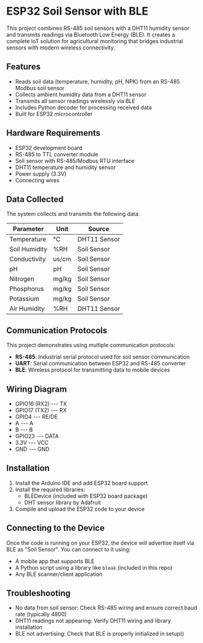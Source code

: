 # ESP32 Soil Sensor with BLE

This project combines RS-485 soil sensors with a DHT11 humidity sensor and transmits readings via Bluetooth Low Energy (BLE). It creates a complete IoT solution for agricultural monitoring that bridges industrial sensors with modern wireless connectivity.

## Features

- Reads soil data (temperature, humidity, pH, NPK) from an RS-485 Modbus soil sensor
- Collects ambient humidity data from a DHT11 sensor
- Transmits all sensor readings wirelessly via BLE
- Includes Python decoder for processing received data
- Built for ESP32 microcontroller

## Hardware Requirements

- ESP32 development board
- RS-485 to TTL converter module
- Soil sensor with RS-485/Modbus RTU interface
- DHT11 temperature and humidity sensor
- Power supply (3.3V)
- Connecting wires

## Data Collected

The system collects and transmits the following data:

| Parameter     | Unit     | Source       |
|---------------|----------|--------------|
| Temperature   | °C       | DHT11 Sensor |
| Soil Humidity | %RH      | Soil Sensor  |
| Conductivity  | us/cm    | Soil Sensor  |
| pH            | pH       | Soil Sensor  |
| Nitrogen      | mg/kg    | Soil Sensor  |
| Phosphorus    | mg/kg    | Soil Sensor  |
| Potassium     | mg/kg    | Soil Sensor  |
| Air Humidity  | %RH      | DHT11 Sensor |

## Communication Protocols

This project demonstrates using multiple communication protocols:

- **RS-485**: Industrial serial protocol used for soil sensor communication
- **UART**: Serial communication between ESP32 and RS-485 converter
- **BLE**: Wireless protocol for transmitting data to mobile devices

## Wiring Diagram

- GPIO16 (RX2) --- TX
- GPIO17 (TX2) --- RX
- GPIO4        --- RE/DE
- A            --- A
- B            --- B
- GPIO23       --- DATA
- 3.3V         --- VCC
- GND          --- GND

## Installation

1. Install the Arduino IDE and add ESP32 board support
2. Install the required libraries:
   - BLEDevice (included with ESP32 board package)
   - DHT sensor library by Adafruit
3. Compile and upload the ESP32 code to your device

## Connecting to the Device

Once the code is running on your ESP32, the device will advertise itself via BLE as "Soil Sensor". You can connect to it using:

- A mobile app that supports BLE
- A Python script using a library like `bleak` (included in this repo)
- Any BLE scanner/client application

## Troubleshooting

- No data from soil sensor: Check RS-485 wiring and ensure correct baud rate (typically 4800)
- DHT11 readings not appearing: Verify DHT11 wiring and library installation
- BLE not advertising: Check that BLE is properly initialized in setup()
